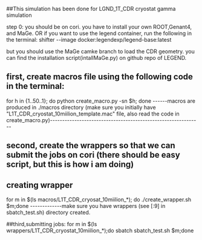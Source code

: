 ##This simulation has been done for LGND_1T_CDR cryostat gamma simulation

step 0: you should be on cori. you have to install your own ROOT,Genant4, and MaGe. OR if you want to use the legend container, run the following in the terminal:
shifter --image docker:legendexp/legend-base:latest

but you should use the MaGe camke branch to load the CDR geometry. you can find the installation script(intallMaGe.py) on github repo of LEGEND.

## first, create macros file using the following code in the terminal:
for h in {1..50..1}; do python create_macro.py -sn $h; done
------macros are produced in ./macros directory (make sure you initially have "L1T_CDR_cryostat_10miilion_template.mac" file, also read the code in create_macro.py)--------------------------------------------------------------

## second, create the wrappers so that we can submit the jobs on cori (there should be easy script, but this is how i am doing)

## creating wrapper
for m in $(ls macros/L1T_CDR_cryosat_10miilion_*); do ./create_wrapper.sh $m;done
-------------make sure you have wrappers (see [:9] in sbatch_test.sh) directory created.

##third,submitting jobs:
for m in $(ls wrappers/L1T_CDR_cryostat_10miilion_*);do sbatch sbatch_test.sh $m;done